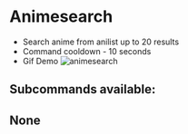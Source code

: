 # Animesearch 
- Search anime from anilist up to 20 results
- Command cooldown - 10 seconds
- Gif Demo ![animesearch](https://i.imgur.com/UeihGoY.gif)

## Subcommands available:

## None
